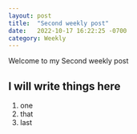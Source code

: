 ```yaml
---
layout: post
title:  "Second weekly post"
date:   2022-10-17 16:22:25 -0700
category: Weekly
---
```

Welcome to my Second weekly post

## I will write things here
1. one
2. that
3. last 